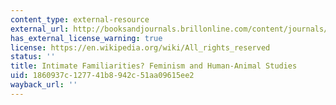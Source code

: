 ```yaml
---
content_type: external-resource
external_url: http://booksandjournals.brillonline.com/content/journals/10.1163/156853002320936917
has_external_license_warning: true
license: https://en.wikipedia.org/wiki/All_rights_reserved
status: ''
title: Intimate Familiarities? Feminism and Human-Animal Studies
uid: 1860937c-1277-41b8-942c-51aa09615ee2
wayback_url: ''
---
```

